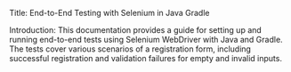 
Title: End-to-End Testing with Selenium in Java Gradle

Introduction:
This documentation provides a guide for setting up and running end-to-end tests using Selenium WebDriver with Java and Gradle. The tests cover various scenarios of a registration form, including successful registration and validation failures for empty and invalid inputs.
